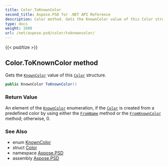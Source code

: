 ```yaml
---
title: Color.ToKnownColor
second_title: Aspose.PSD for .NET API Reference
description: Color method. Gets the KnownColor value of this Color structure
type: docs
weight: 1600
url: /net/aspose.psd/color/toknowncolor/
---
```

{{< psd/tize >}}
## Color.ToKnownColor method

Gets the [`KnownColor`](../../knowncolor/) value of this [`Color`](../) structure.

```csharp
public KnownColor ToKnownColor()
```

### Return Value

An element of the [`KnownColor`](../../knowncolor/) enumeration, if the [`Color`](../) is created from a predefined color by using either the [`FromName`](../fromname/) method or the [`FromKnownColor`](../fromknowncolor/) method; otherwise, 0.

### See Also

* enum [KnownColor](../../knowncolor/)
* struct [Color](../)
* namespace [Aspose.PSD](../../color/)
* assembly [Aspose.PSD](../../../)


